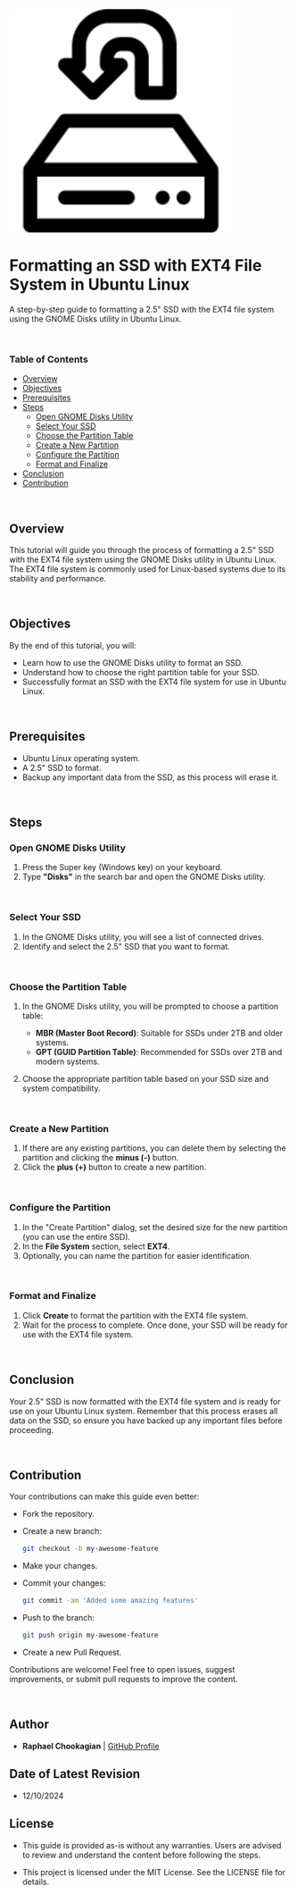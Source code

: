 <img src="../assets/dd_image.png" alt="Alt Text" width="400">

# **Formatting an SSD with EXT4 File System in Ubuntu Linux**

A step-by-step guide to formatting a 2.5" SSD with the EXT4 file system using the GNOME Disks utility in Ubuntu Linux.

<br>

### **Table of Contents**

- [Overview](#overview)
- [Objectives](#objectives)
- [Prerequisites](#prerequisites)
- [Steps](#steps)
  - [Open GNOME Disks Utility](#open-gnome-disks-utility)
  - [Select Your SSD](#select-your-ssd)
  - [Choose the Partition Table](#choose-the-partition-table)
  - [Create a New Partition](#create-a-new-partition)
  - [Configure the Partition](#configure-the-partition)
  - [Format and Finalize](#format-and-finalize)
- [Conclusion](#conclusion)
- [Contribution](#contribution)

<br>

## **Overview**

This tutorial will guide you through the process of formatting a 2.5" SSD with the EXT4 file system using the GNOME Disks utility in Ubuntu Linux. The EXT4 file system is commonly used for Linux-based systems due to its stability and performance.

<br>

## **Objectives**

By the end of this tutorial, you will:

- Learn how to use the GNOME Disks utility to format an SSD.
- Understand how to choose the right partition table for your SSD.
- Successfully format an SSD with the EXT4 file system for use in Ubuntu Linux.

<br>

## **Prerequisites**

- Ubuntu Linux operating system.
- A 2.5" SSD to format.
- Backup any important data from the SSD, as this process will erase it.

<br>

## **Steps**

### **Open GNOME Disks Utility**

1. Press the Super key (Windows key) on your keyboard.
2. Type **"Disks"** in the search bar and open the GNOME Disks utility.

<br>

### **Select Your SSD**

1. In the GNOME Disks utility, you will see a list of connected drives.
2. Identify and select the 2.5" SSD that you want to format.

<br>

### **Choose the Partition Table**

1. In the GNOME Disks utility, you will be prompted to choose a partition table:
   - **MBR (Master Boot Record)**: Suitable for SSDs under 2TB and older systems.
   - **GPT (GUID Partition Table)**: Recommended for SSDs over 2TB and modern systems.

2. Choose the appropriate partition table based on your SSD size and system compatibility.

<br>

### **Create a New Partition**

1. If there are any existing partitions, you can delete them by selecting the partition and clicking the **minus (-)** button.
2. Click the **plus (+)** button to create a new partition.

<br>

### **Configure the Partition**

1. In the "Create Partition" dialog, set the desired size for the new partition (you can use the entire SSD).
2. In the **File System** section, select **EXT4**.
3. Optionally, you can name the partition for easier identification.

<br>

### **Format and Finalize**

1. Click **Create** to format the partition with the EXT4 file system.
2. Wait for the process to complete. Once done, your SSD will be ready for use with the EXT4 file system.

<br>

## **Conclusion**

Your 2.5" SSD is now formatted with the EXT4 file system and is ready for use on your Ubuntu Linux system. Remember that this process erases all data on the SSD, so ensure you have backed up any important files before proceeding.

<br>

## **Contribution**

Your contributions can make this guide even better:

- Fork the repository.
- Create a new branch:

  ```bash
  git checkout -b my-awesome-feature
  ```

- Make your changes.
- Commit your changes:

  ```bash
  git commit -am 'Added some amazing features'
  ```

- Push to the branch:

  ```bash
  git push origin my-awesome-feature
  ```

- Create a new Pull Request.

Contributions are welcome! Feel free to open issues, suggest improvements, or submit pull requests to improve the content.

<br>

## **Author**

- **Raphael Chookagian** | [GitHub Profile](https://github.com/cesar-group)

## **Date of Latest Revision**

- 12/10/2024

## **License**

- This guide is provided as-is without any warranties. Users are advised to review and understand the content before following the steps.

- This project is licensed under the MIT License. See the LICENSE file for details.
